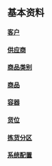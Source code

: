 ## 基本资料

#### [客户](客户.md)

#### [供应商](供应商.md)

#### [商品类别](商品类别.md)

#### [商品](商品.md)

#### [容器](容器.md)

#### [货位](货位.md)

#### [拣货分区](拣货分区.md)

#### [系统配置](系统配置.md)

